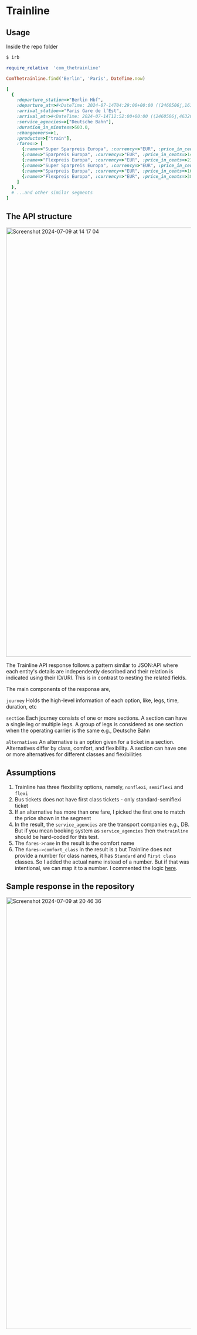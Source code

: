 # Trainline


## Usage

Inside the repo folder
```bash
$ irb
```

```ruby
require_relative  'com_thetrainline'

ComThetrainline.find('Berlin', 'Paris', DateTime.now)

[
  { 
    :departure_station=>"Berlin Hbf",
    :departure_at=>#<DateTime: 2024-07-14T04:29:00+00:00 ((2460506j,16140s,0n),+0s,2299161j)>,
    :arrival_station=>"Paris Gare de l’Est",
    :arrival_at=>#<DateTime: 2024-07-14T12:52:00+00:00 ((2460506j,46320s,0n),+0s,2299161j)>,
    :service_agencies=>["Deutsche Bahn"],
    :duration_in_minutes=>503.0,
    :changeovers=>1,
    :products=>["train"],
    :fares=> [
      {:name=>"Super Sparpreis Europa", :currency=>"EUR", :price_in_cents=>132.9, :comfort_class=>"Standard"},
      {:name=>"Sparpreis Europa", :currency=>"EUR", :price_in_cents=>143.9, :comfort_class=>"Standard"},
      {:name=>"Flexpreis Europa", :currency=>"EUR", :price_in_cents=>233.0, :comfort_class=>"Standard"},
      {:name=>"Super Sparpreis Europa", :currency=>"EUR", :price_in_cents=>153.9, :comfort_class=>"First"},
      {:name=>"Sparpreis Europa", :currency=>"EUR", :price_in_cents=>168.9, :comfort_class=>"First"},
      {:name=>"Flexpreis Europa", :currency=>"EUR", :price_in_cents=>384.0, :comfort_class=>"First"}
    ]
  },
  # ...and other similar segments
]
```

## The API structure
<img width="1170" alt="Screenshot 2024-07-09 at 14 17 04" src="https://github.com/ssvignesh24/trainlane/assets/12658419/605b4273-c40d-48f4-bfc4-9c7bafce0b74">


The Trainline API response follows a pattern similar to JSON:API where each entity's details are independently described and their relation is indicated using their ID/URI. This is in contrast to nesting the related fields.

The main components of the response are,

`journey` Holds the high-level information of each option, like, legs, time, duration, etc

`section`  Each journey consists of one or more sections. A section can have a single leg or multiple legs. A group of legs is considered as one section when the operating carrier is the same e.g., Deutsche Bahn

`alternatives` An alternative is an option given for a ticket in a section. Alternatives differ by class, comfort, and flexibility. A section can have one or more alternatives for different classes and flexibilities

## Assumptions
1. Trainline has three flexibility options, namely, `nonflexi`, `semiflexi` and `flexi`
2. Bus tickets does not have first class tickets - only standard-semiflexi ticket
3. If an alternative has more than one fare, I picked the first one to match the price shown in the segment
4. In the result, the `service_agencies` are the transport companies e.g., DB. But if you mean booking system as `service_agencies` then    `thetrainline` should be hard-coded for this test.
5. The `fares->name` in the result is the comfort name
6. The `fares->comfort_class` in the result is `1` but Trainline does not provide a number for class names, it has `Standard` and `First class` classes. So I added the actual name instead of a number. But if that was intentional, we can map it to a number. I commented the logic [here](https://github.com/ssvignesh24/trainlane/blob/main/models/journey.rb#L63).

## Sample response in the repository
<img width="1177" alt="Screenshot 2024-07-09 at 20 46 36" src="https://github.com/ssvignesh24/trainlane/assets/12658419/d8dc6ddc-cc5c-4842-8538-6b66951f6416">
